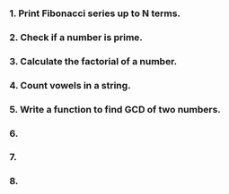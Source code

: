 ### 1. Print Fibonacci series up to N terms.
### 2. Check if a number is prime.

### 3. Calculate the factorial of a number.
### 4. Count vowels in a string.

### 5. Write a function to find GCD of two numbers.

### 6.
### 7.
### 8.